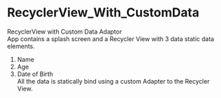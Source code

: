 # RecyclerView_With_CustomData
RecyclerView with Custom Data Adaptor  
App contains a splash screen and a Recycler View with 3 data static data elements.  
1. Name  
2. Age  
3. Date of Birth  
All the data is statically bind using a custom Adapter to the Recycler View.  

